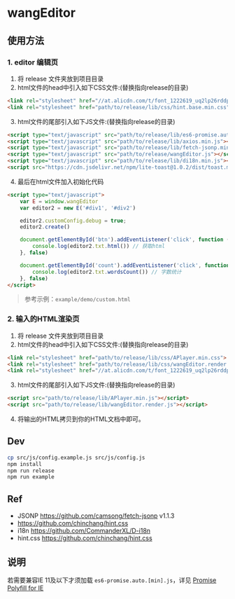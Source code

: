 
# wangEditor

## 使用方法
### 1. editor 编辑页
1. 将 release 文件夹放到项目目录
2. html文件的head中引入如下CSS文件:(替换指向release的目录)
```html
<link rel="stylesheet" href="//at.alicdn.com/t/font_1222619_uq2lp26rddp.css">
<link rel="stylesheet" href="path/to/release/lib/css/hint.base.min.css">
```
3. html文件的尾部引入如下JS文件:(替换指向release的目录)
```html
<script type="text/javascript" src="path/to/release/lib/es6-promise.auto.min.js"></script>
<script type="text/javascript" src="path/to/release/lib/axios.min.js"></script>
<script type="text/javascript" src="path/to/release/lib/fetch-jsonp.min.js"></script>
<script type="text/javascript" src="path/to/release/wangEditor.js"></script>
<script type="text/javascript" src="path/to/release/lib/di18n.min.js"></script>
<script src="https://cdn.jsdelivr.net/npm/lite-toast@1.0.2/dist/toast.min.js"></script>
```

4. 最后在html文件加入初始化代码
```html
<script type="text/javascript">
    var E = window.wangEditor
    var editor2 = new E('#div1', '#div2')

    editor2.customConfig.debug = true;
    editor2.create()

    document.getElementById('btn').addEventListener('click', function () {
        console.log(editor2.txt.html()) // 获取html
    }, false)

    document.getElementById('count').addEventListener('click', function () {
        console.log(editor2.txt.wordsCount()) // 字数统计
    }, false)
</script>
```

> 参考示例：`example/demo/custom.html`

### 2. 输入的HTML渲染页
1. 将 release 文件夹放到项目目录
2. html文件的head中引入如下CSS文件:(替换指向release的目录)
```html
<link rel="stylesheet" href="path/to/release/lib/css/APlayer.min.css">
<link rel="stylesheet" href="path/to/release/lib/css/wangEditor.render.css">
<link rel="stylesheet" href="//at.alicdn.com/t/font_1222619_uq2lp26rddp.css">
```
3. html文件的尾部引入如下JS文件:(替换指向release的目录)
```html
<script src="path/to/release/lib/APlayer.min.js"></script>
<script src="path/to/release/lib/wangEditor.render.js"></script>
```
4. 将输出的HTML拷贝到你的HTML文档中即可。

## Dev
```sh
cp src/js/config.example.js src/js/config.js
npm install
npm run release
npm run example
```

## Ref
- JSONP https://github.com/camsong/fetch-jsonp v1.1.3
- https://github.com/chinchang/hint.css
- i18n  https://github.com/CommanderXL/D-i18n
- hint.css https://github.com/chinchang/hint.css

## 说明
若需要兼容IE 11及以下才须加载 `es6-promise.auto.[min].js`，详见 [Promise Polyfill for IE](https://github.com/camsong/fetch-jsonp#promise-polyfill-for-ie)
